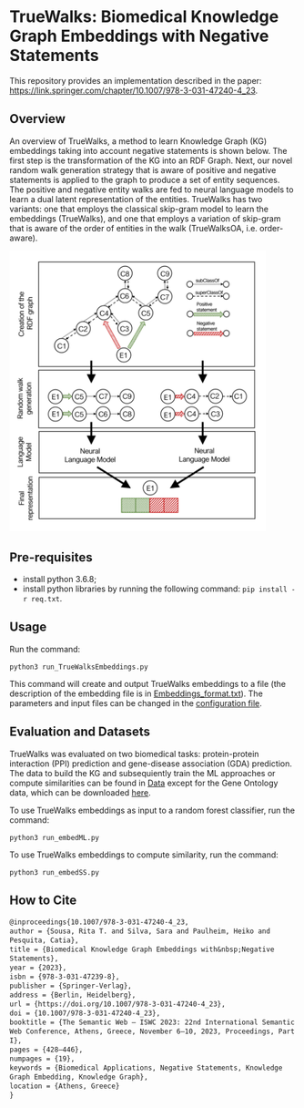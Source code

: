 # TrueWalks: Biomedical Knowledge Graph Embeddings with Negative Statements

This repository provides an implementation described in the paper: https://link.springer.com/chapter/10.1007/978-3-031-47240-4_23.

## Overview

An overview of TrueWalks, a method to learn Knowledge Graph (KG) embeddings taking into account negative statements is shown below. The first step is the transformation of the KG into an RDF Graph. Next, our novel random walk generation strategy that is aware of positive and negative statements is applied to the graph to produce a set of entity sequences. The positive and negative entity walks are fed to neural language models to learn a dual latent representation of the entities. TrueWalks has two variants: one that employs the classical skip-gram model to learn the embeddings (TrueWalks), and one that employs a variation of skip-gram that is aware of the order of entities in the walk (TrueWalksOA, i.e. order-aware). 

<img src="https://github.com/liseda-lab/TrueWalks/blob/main/TrueWalks.png" width="450"/>


## Pre-requisites
* install python 3.6.8;
* install python libraries by running the following command:  ```pip install -r req.txt```.


## Usage

Run the command:
```
python3 run_TrueWalksEmbeddings.py  
```

This command will create and output TrueWalks embeddings to a file (the description of the embedding file is in [Embeddings_format.txt](https://github.com/liseda-lab/TrueWalks/blob/main/Embeddings_format.txt)). The parameters and input files can be changed in the [configuration file](https://github.com/liseda-lab/TrueWalks/blob/main/configuration.py).


## Evaluation and Datasets

TrueWalks was evaluated on two biomedical tasks: protein-protein interaction (PPI) prediction and gene-disease association (GDA) prediction. The data to build the KG and subsequiently train the ML approaches or compute similarities can be found in [Data](https://github.com/liseda-lab/TrueWalks/blob/main/Data) except for the Gene Ontology data, which can be downloaded [here](http://release.geneontology.org/2021-09-01/ontology/index.html).

To use TrueWalks embeddings as input to a random forest classifier, run the command:
```
python3 run_embedML.py  
```

To use TrueWalks embeddings to compute similarity, run the command:
```
python3 run_embedSS.py  
```


## How to Cite

```
@inproceedings{10.1007/978-3-031-47240-4_23,
author = {Sousa, Rita T. and Silva, Sara and Paulheim, Heiko and Pesquita, Catia},
title = {Biomedical Knowledge Graph Embeddings with&nbsp;Negative Statements},
year = {2023},
isbn = {978-3-031-47239-8},
publisher = {Springer-Verlag},
address = {Berlin, Heidelberg},
url = {https://doi.org/10.1007/978-3-031-47240-4_23},
doi = {10.1007/978-3-031-47240-4_23},
booktitle = {The Semantic Web – ISWC 2023: 22nd International Semantic Web Conference, Athens, Greece, November 6–10, 2023, Proceedings, Part I},
pages = {428–446},
numpages = {19},
keywords = {Biomedical Applications, Negative Statements, Knowledge Graph Embedding, Knowledge Graph},
location = {Athens, Greece}
}
```
